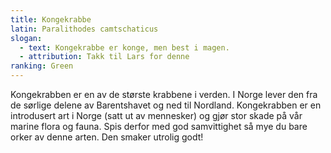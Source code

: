 ```yaml
---
title: Kongekrabbe
latin: Paralithodes camtschaticus
slogan: 
  - text: Kongekrabbe er konge, men best i magen.
  - attribution: Takk til Lars for denne
ranking: Green
---
```

Kongekrabben er en av de største krabbene i verden. I Norge lever den fra de sørlige delene av Barentshavet og ned til Nordland. Kongekrabben er en introdusert art i Norge (satt ut av mennesker) og gjør stor skade på vår marine flora og fauna. Spis derfor med god samvittighet så mye du bare orker av denne arten. Den smaker utrolig godt!
